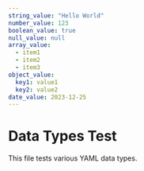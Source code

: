```yaml
---
string_value: "Hello World"
number_value: 123
boolean_value: true
null_value: null
array_value:
  - item1
  - item2
  - item3
object_value:
  key1: value1
  key2: value2
date_value: 2023-12-25
---
```


# Data Types Test

This file tests various YAML data types.
